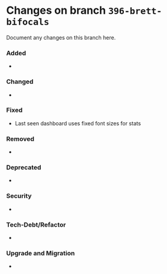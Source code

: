 # Changes on branch `396-brett-bifocals`
Document any changes on this branch here.
### Added
- 

### Changed
- 

### Fixed
- Last seen dashboard uses fixed font sizes for stats

### Removed
- 

### Deprecated
- 

### Security
- 

### Tech-Debt/Refactor
- 

### Upgrade and Migration
- 
